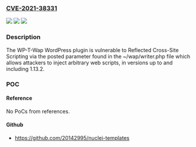 ### [CVE-2021-38331](https://cve.mitre.org/cgi-bin/cvename.cgi?name=CVE-2021-38331)
![](https://img.shields.io/static/v1?label=Product&message=WP-T-Wap%20&color=blue)
![](https://img.shields.io/static/v1?label=Version&message=1.13.2%3C%3D%201.13.2%20&color=brighgreen)
![](https://img.shields.io/static/v1?label=Vulnerability&message=CWE-79%20Cross-site%20Scripting%20(XSS)&color=brighgreen)

### Description

The WP-T-Wap WordPress plugin is vulnerable to Reflected Cross-Site Scripting via the posted parameter found in the ~/wap/writer.php file which allows attackers to inject arbitrary web scripts, in versions up to and including 1.13.2.

### POC

#### Reference
No PoCs from references.

#### Github
- https://github.com/20142995/nuclei-templates

